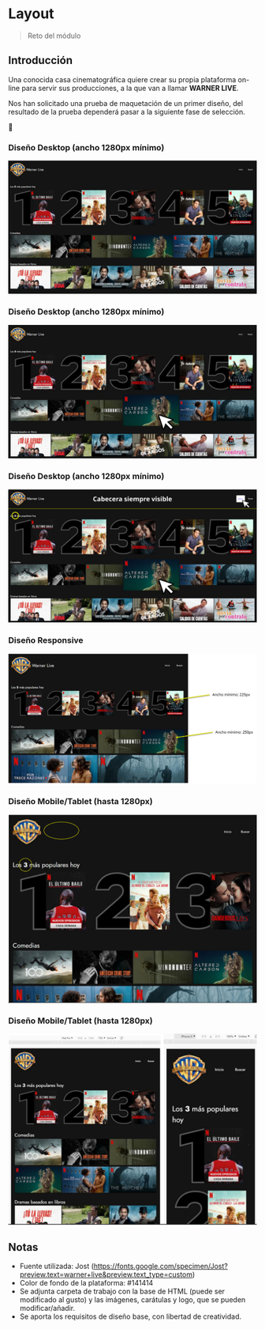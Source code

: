 # Layout

> Reto del módulo

## Introducción

Una conocida casa cinematográfica quiere crear su propia plataforma on-line
para servir sus producciones, a la que van a llamar **WARNER LIVE**.

Nos han solicitado una prueba de maquetación de un primer diseño,
del resultado de la prueba dependerá pasar a la siguiente fase de selección.

🚀

### Diseño Desktop (ancho 1280px mínimo)

![alt text](image.png)

### Diseño Desktop (ancho 1280px mínimo)

![alt text](image-1.png)

### Diseño Desktop (ancho 1280px mínimo)

![alt text](image-2.png)

### Diseño Responsive

![alt text](image-3.png)

### Diseño Mobile/Tablet (hasta 1280px)

![alt text](image-4.png)

### Diseño Mobile/Tablet (hasta 1280px)

![alt text](image-5.png)

## Notas

- Fuente utilizada: Jost
  (https://fonts.google.com/specimen/Jost?preview.text=warner+live&preview.text_type=custom)
- Color de fondo de la plataforma: #141414
- Se adjunta carpeta de trabajo con la base de HTML (puede ser modificado al gusto) y las imágenes, carátulas
  y logo, que se pueden modificar/añadir.
- Se aporta los requisitos de diseño base, con libertad de creatividad.
